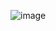 ![image](https://user-images.githubusercontent.com/122768076/222895586-929a0aef-6d4e-42be-b299-897337f94273.png)
